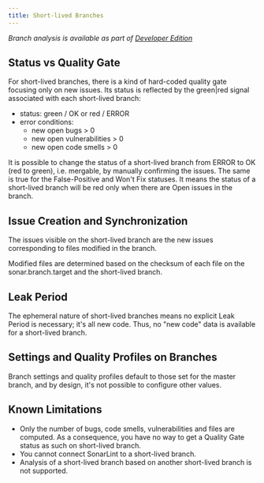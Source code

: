 ```yaml
---
title: Short-lived Branches
---
```


<!-- sonarqube -->

_Branch analysis is available as part of [Developer Edition](https://redirect.sonarsource.com/editions/developer.html)_

<!-- /sonarqube -->

## Status vs Quality Gate

For short-lived branches, there is a kind of hard-coded quality gate focusing only on new issues. Its status is reflected by the green|red signal associated with each short-lived branch:

* status: green / OK or red / ERROR
* error conditions:
  * new open bugs > 0
  * new open vulnerabilities > 0
  * new open code smells > 0

It is possible to change the status of a short-lived branch from ERROR to OK (red to green), i.e. mergable, by manually confirming the issues. The same is true for the False-Positive and Won't Fix statuses.
It means the status of a short-lived branch will be red only when there are Open issues in the branch.

## Issue Creation and Synchronization

The issues visible on the short-lived branch are the new issues corresponding to files modified in the branch.

Modified files are determined based on the checksum of each file on the sonar.branch.target and the short-lived branch.

## Leak Period

The ephemeral nature of short-lived branches means no explicit Leak Period is necessary; it's all new code. Thus, no "new code" data is available for a short-lived branch.

## Settings and Quality Profiles on Branches

Branch settings and quality profiles default to those set for the master branch, and by design, it's not possible to configure other values.

## Known Limitations

* Only the number of bugs, code smells, vulnerabilities and files are computed. As a consequence, you have no way to get a Quality Gate status as such on short-lived branch.
* You cannot connect SonarLint to a short-lived branch.
* Analysis of a short-lived branch based on another short-lived branch is not supported.
